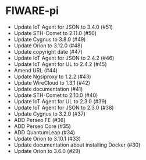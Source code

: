 # FIWARE-pi

- Update IoT Agent for JSON to 3.4.0 (#51)
- Update STH-Comet to 2.11.0 (#50)
- Update Cygnus to 3.8.0 (#49)
- Update Orion to 3.12.0 (#48)
- Update copyright date (#47)
- Update IoT Agent for JSON to 2.4.2 (#46) 
- Update IoT Agent for UL to 2.4.2 (#45)
- Amend URL (#44)
- Update Ngsiproxy to 1.2.2 (#43)
- Update WireCloud to 1.3.1 (#42)
- Update documentation (#41)
- Update STH-Comet to 2.10.0 (#40)
- Update IoT Agent for UL to 2.3.0 (#39)
- Update IoT Agent for JSON to 2.3.0 (#38) 
- Update Cygnus to 3.2.0 (#37)
- ADD Perseo FE (#36)
- ADD Perseo Core (#35)
- ADD QuantumLeap (#34)
- Update Orion to 3.10.1 (#33)
- Update documentation about installing Docker (#30)
- Update Orion to 3.6.0 (#29)
